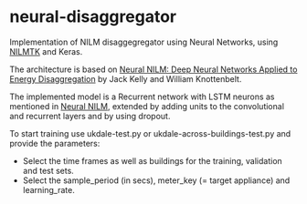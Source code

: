 # neural-disaggregator

Implementation of NILM disaggegregator using Neural Networks, using [NILMTK](https://github.com/NILMTK/NILMTK) and Keras.

The architecture is based on [Neural NILM: Deep Neural Networks Applied to Energy Disaggregation](https://arxiv.org/pdf/1507.06594.pdf) by Jack Kelly and William Knottenbelt.

The implemented model is a Recurrent network with LSTM neurons as mentioned in [Neural NILM](https://arxiv.org/pdf/1507.06594.pdf),
extended by adding units to the convolutional and recurrent layers and by using dropout.

To start training use ukdale-test.py or ukdale-across-buildings-test.py and provide the parameters:
- Select the time frames as well as buildings for the training, validation and test sets.
- Select the sample_period (in secs), meter_key (= target appliance) and learning_rate.
